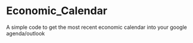 # Economic_Calendar
A simple code to get the most recent economic calendar into your google agenda/outlook
